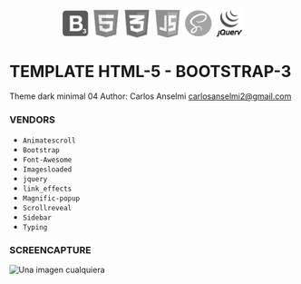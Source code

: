 <p align="center">
<img src="https://github.com/Alzheimer10/theme-dark-minimal/blob/master/img/icon-vendor/BOOTSTRAP.png?raw=true" width="10%">
<img src="https://github.com/Alzheimer10/theme-dark-minimal/blob/master/img/icon-vendor/HTML.png?raw=true" width="10%">
<img src="https://github.com/Alzheimer10/theme-dark-minimal/blob/master/img/icon-vendor/CSS3.png?raw=true" width="10%">
<img src="https://github.com/Alzheimer10/theme-dark-minimal/blob/master/img/icon-vendor/JS.png?raw=true" width="10%">
<img src="https://github.com/Alzheimer10/theme-dark-minimal/blob/master/img/icon-vendor/SASS.png?raw=true" width="10%">
<img src="https://github.com/Alzheimer10/theme-dark-minimal/blob/master/img/icon-vendor/JQUERY.png?raw=true" width="10%">
</p>

# TEMPLATE HTML-5 - BOOTSTRAP-3
Theme dark minimal 04
Author: Carlos Anselmi carlosanselmi2@gmail.com

### VENDORS
* `Animatescroll`
* `Bootstrap`
* `Font-Awesome`
* `Imagesloaded`
* `jquery`
* `link_effects`
* `Magnific-popup`
* `Scrollreveal`
* `Sidebar`
* `Typing`

### SCREENCAPTURE
![Una imagen cualquiera](https://github.com/Alzheimer10/HTML/blob/master/screencapture.png?raw=true "De 150 x 150 píxeles")
